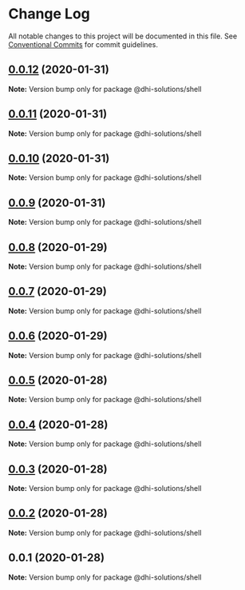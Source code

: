 # Change Log

All notable changes to this project will be documented in this file.
See [Conventional Commits](https://conventionalcommits.org) for commit guidelines.

## [0.0.12](https://github.com/DHI-Solutions/nomads/compare/@dhi-solutions/shell@0.0.11...@dhi-solutions/shell@0.0.12) (2020-01-31)

**Note:** Version bump only for package @dhi-solutions/shell





## [0.0.11](https://github.com/DHI-Solutions/nomads/compare/@dhi-solutions/shell@0.0.10...@dhi-solutions/shell@0.0.11) (2020-01-31)

**Note:** Version bump only for package @dhi-solutions/shell





## [0.0.10](https://github.com/DHI-Solutions/nomads/compare/@dhi-solutions/shell@0.0.9...@dhi-solutions/shell@0.0.10) (2020-01-31)

**Note:** Version bump only for package @dhi-solutions/shell





## [0.0.9](https://github.com/DHI-Solutions/nomads/compare/@dhi-solutions/shell@0.0.8...@dhi-solutions/shell@0.0.9) (2020-01-31)

**Note:** Version bump only for package @dhi-solutions/shell





## [0.0.8](https://github.com/DHI-Solutions/nomads/compare/@dhi-solutions/shell@0.0.7...@dhi-solutions/shell@0.0.8) (2020-01-29)

**Note:** Version bump only for package @dhi-solutions/shell





## [0.0.7](https://github.com/DHI-Solutions/nomads/compare/@dhi-solutions/shell@0.0.6...@dhi-solutions/shell@0.0.7) (2020-01-29)

**Note:** Version bump only for package @dhi-solutions/shell





## [0.0.6](https://github.com/DHI-Solutions/nomads/compare/@dhi-solutions/shell@0.0.5...@dhi-solutions/shell@0.0.6) (2020-01-29)

**Note:** Version bump only for package @dhi-solutions/shell





## [0.0.5](https://github.com/DHI-Solutions/nomads/compare/@dhi-solutions/shell@0.0.4...@dhi-solutions/shell@0.0.5) (2020-01-28)

**Note:** Version bump only for package @dhi-solutions/shell





## [0.0.4](https://github.com/DHI-Solutions/nomads/compare/@dhi-solutions/shell@0.0.3...@dhi-solutions/shell@0.0.4) (2020-01-28)

**Note:** Version bump only for package @dhi-solutions/shell





## [0.0.3](https://github.com/DHI-Solutions/nomads/compare/@dhi-solutions/shell@0.0.2...@dhi-solutions/shell@0.0.3) (2020-01-28)

**Note:** Version bump only for package @dhi-solutions/shell





## [0.0.2](https://github.com/DHI-Solutions/nomads/compare/@dhi-solutions/shell@0.0.1...@dhi-solutions/shell@0.0.2) (2020-01-28)

**Note:** Version bump only for package @dhi-solutions/shell





## 0.0.1 (2020-01-28)

**Note:** Version bump only for package @dhi-solutions/shell
